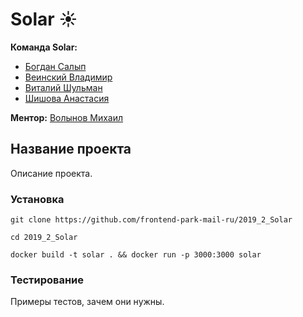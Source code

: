 # Solar ☀️

**Команда Solar:**

* [Богдан Салып](https://github.com/bogdansalyp)
* [Веинский Владимир](https://github.com/BarniBl)
* [Виталий Шульман](https://github.com/ValeryBMSTU)
* [Шишова Анастасия](https://github.com/NellinLin)

**Ментор:** [Волынов Михаил](https://github.com/StealthTech)

## Название проекта
Описание проекта.

### Установка

`git clone https://github.com/frontend-park-mail-ru/2019_2_Solar`

`cd 2019_2_Solar`

`docker build -t solar . && docker run -p 3000:3000 solar`

### Тестирование
Примеры тестов, зачем они нужны.